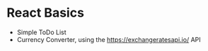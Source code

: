 # React Basics

- Simple ToDo List
- Currency Converter, using the https://exchangeratesapi.io/ API
